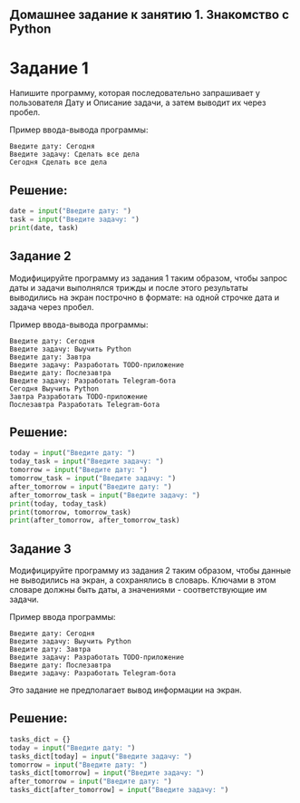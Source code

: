 ## Домашнее задание к занятию 1. Знакомство с Python
# Задание 1
Напишите программу, которая последовательно запрашивает у пользователя Дату и Описание задачи, а затем выводит их через пробел.

Пример ввода-вывода программы:

```
Введите дату: Сегодня  
Введите задачу: Сделать все дела  
Сегодня Сделать все дела
```
## Решение:
```python
date = input("Введите дату: ")
task = input("Введите задачу: ")
print(date, task)
```
## Задание 2
Модифицируйте программу из задания 1 таким образом, чтобы запрос даты и задачи выполнялся трижды и после этого результаты выводились на экран построчно в формате: на одной строчке дата и задача через пробел.

Пример ввода-вывода программы:

```
Введите дату: Сегодня
Введите задачу: Выучить Python
Введите дату: Завтра
Введите задачу: Разработать TODO-приложение
Введите дату: Послезавтра
Введите задачу: Разработать Telegram-бота
Сегодня Выучить Python
Завтра Разработать TODO-приложение
Послезавтра Разработать Telegram-бота
```
## Решение:
```python
today = input("Введите дату: ")
today_task = input("Введите задачу: ")
tomorrow = input("Введите дату: ")
tomorrow_task = input("Введите задачу: ")
after_tomorrow = input("Введите дату: ")
after_tomorrow_task = input("Введите задачу: ")
print(today, today_task)
print(tomorrow, tomorrow_task)
print(after_tomorrow, after_tomorrow_task)
```
## Задание 3
Модифицируйте программу из задания 2 таким образом, чтобы данные не выводились на экран, а сохранялись в словарь. Ключами в этом словаре должны быть даты, а значениями - соответствующие им задачи.

Пример ввода программы:

```
Введите дату: Сегодня
Введите задачу: Выучить Python
Введите дату: Завтра
Введите задачу: Разработать TODO-приложение
Введите дату: Послезавтра
Введите задачу: Разработать Telegram-бота
```
Это задание не предполагает вывод информации на экран.
## Решение:
```python
tasks_dict = {}
today = input("Введите дату: ")
tasks_dict[today] = input("Введите задачу: ")
tomorrow = input("Введите дату: ")
tasks_dict[tomorrow] = input("Введите задачу: ")
after_tomorrow = input("Введите дату: ")
tasks_dict[after_tomorrow] = input("Введите задачу: ")
```